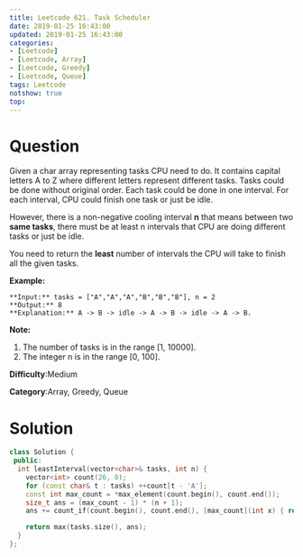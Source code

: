 ```yaml
---
title: Leetcode 621. Task Scheduler
date: 2019-01-25 16:43:00
updated: 2019-01-25 16:43:00
categories: 
- [Leetcode]
- [Leetcode, Array]
- [Leetcode, Greedy]
- [Leetcode, Queue]
tags: Leetcode
notshow: true
top:
---
```


# Question

Given a char array representing tasks CPU need to do. It contains capital letters A to Z where different letters represent different tasks. Tasks could be done without original order. Each task could be done in one interval. For each interval, CPU could finish one task or just be idle.

However, there is a non-negative cooling interval  **n**  that means between two  **same tasks**, there must be at least n intervals that CPU are doing different tasks or just be idle.

You need to return the  **least**  number of intervals the CPU will take to finish all the given tasks.

**Example:**

```
**Input:** tasks = ["A","A","A","B","B","B"], n = 2
**Output:** 8
**Explanation:** A -> B -> idle -> A -> B -> idle -> A -> B.
```

**Note:**

1. The number of tasks is in the range [1, 10000].
2. The integer n is in the range [0, 100].

**Difficulty**:Medium

**Category**:Array, Greedy, Queue

<!-- more -->

# Solution

<!-- TODO: You need to know why they need to add the other number of max_count -->
```cpp
class Solution {
 public:
  int leastInterval(vector<char>& tasks, int n) {
    vector<int> count(26, 0);
    for (const char& t : tasks) ++count[t - 'A'];
    const int max_count = *max_element(count.begin(), count.end());
    size_t ans = (max_count - 1) * (n + 1);
    ans += count_if(count.begin(), count.end(), [max_count](int x) { return x == max_count; });

    return max(tasks.size(), ans);
  }
};
```